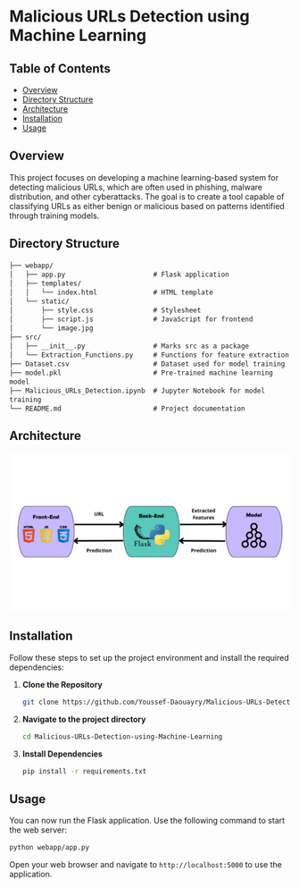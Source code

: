 # Malicious URLs Detection using Machine Learning

<h2>Table of Contents</h2>
  <ul>
    <li><a href="#overview">Overview</a></li>
    <li><a href="#directory-structure">Directory Structure</a></li>
    <li><a href="#architecture">Architecture</a></li>
    <li><a href="#installation">Installation</a></li>
    <li><a href="#usage">Usage</a></li>
  </ul>

<h2 id="overview">Overview</h2>
  This project focuses on developing a machine learning-based system for detecting malicious URLs, which are often used in phishing, malware distribution, and other cyberattacks. The goal is to create a tool capable of classifying URLs as either benign or malicious based on patterns identified through training models.

<h2 id="directory-structure">Directory Structure</h2>


```plaintext
├── webapp/
│   ├── app.py                      # Flask application
│   ├── templates/
│   │   └── index.html              # HTML template
│   └── static/
│       ├── style.css               # Stylesheet            
│       ├── script.js               # JavaScript for frontend
│       └── image.jpg
├── src/
│   ├── __init__.py                 # Marks src as a package
│   └── Extraction_Functions.py     # Functions for feature extraction
├── Dataset.csv                     # Dataset used for model training
├── model.pkl                       # Pre-trained machine learning model
├── Malicious_URLs_Detection.ipynb  # Jupyter Notebook for model training
└── README.md                       # Project documentation
```


<h2 id="architecture">Architecture</h2>
  <img src="images/architecture.png" alt="Project Architecture">
  
<h2 id="installation">Installation</h2>
Follow these steps to set up the project environment and install the required dependencies:

1. **Clone the Repository**
   ```bash
   git clone https://github.com/Youssef-Daouayry/Malicious-URLs-Detection-using-Machine-Learning
   ```
2. **Navigate to the project directory**
   ```bash
   cd Malicious-URLs-Detection-using-Machine-Learning
   ```
3. **Install Dependencies**
   ```bash
   pip install -r requirements.txt
   ```

<h2 id="usage">Usage</h2>

You can now run the Flask application. Use the following command to start the web server:
  ```bash
  python webapp/app.py
  ```
Open your web browser and navigate to ```http://localhost:5000``` to use the application.









